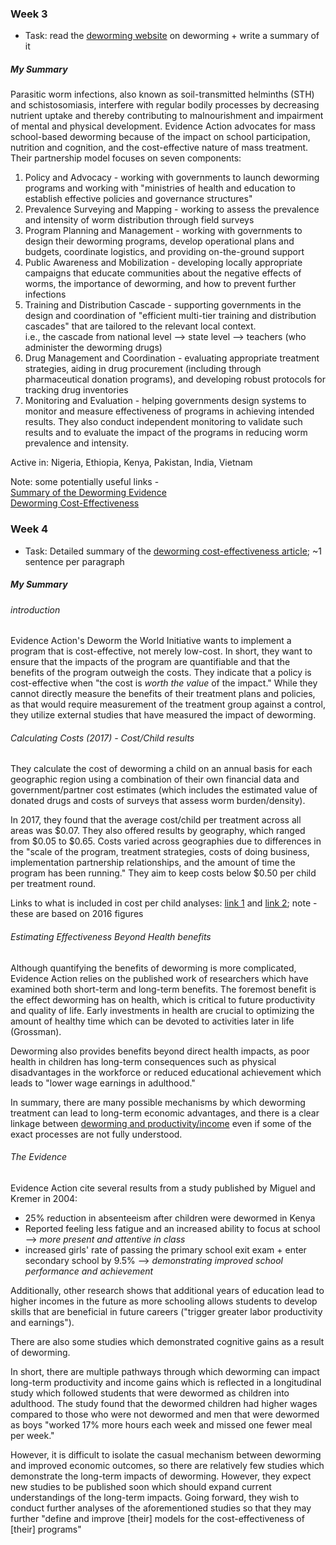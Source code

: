 ### Week 3
- Task:  read the [deworming website](https://www.evidenceaction.org/dewormtheworld-2/) on deworming + write a summary of it

##### My Summary  
Parasitic worm infections, also known as soil-transmitted helminths (STH) and schistosomiasis, interfere with regular bodily processes by decreasing nutrient uptake and thereby contributing to malnourishment and impairment of mental and physical development. Evidence Action advocates for mass school-based deworming because of the impact on school participation, nutrition and cognition, and the cost-effective nature of mass treatment. Their partnership model focuses on seven components:
1. Policy and Advocacy - working with governments to launch deworming programs and working with "ministries of health and education to establish effective policies and governance structures"
2. Prevalence Surveying and Mapping - working to assess the prevalence and intensity of worm distribution through field surveys
3. Program Planning and Management - working with governments to design their deworming programs, develop operational plans and budgets, coordinate logistics, and providing on-the-ground support
4. Public Awareness and Mobilization - developing locally appropriate campaigns that educate communities about the negative effects of worms, the importance of deworming, and how to prevent further infections
5. Training and Distribution Cascade - supporting governments in the design and coordination of "efficient multi-tier training and distribution cascades" that are tailored to the relevant local context.  
i.e., the cascade from national level --> state level --> teachers (who administer the deworming drugs)
6. Drug Management and Coordination - evaluating appropriate treatment strategies, aiding in drug procurement (including through pharmaceutical donation programs), and developing robust protocols for tracking drug inventories
7. Monitoring and Evaluation - helping governments design systems to monitor and measure effectiveness of programs in achieving intended results. They also conduct independent monitoring to validate such results and to evaluate the impact of the programs in reducing worm prevalence and intensity.  

Active in: Nigeria, Ethiopia, Kenya, Pakistan, India, Vietnam    

Note: some potentially useful links -  
[Summary of the Deworming Evidence](https://www.evidenceaction.org/a-summary-of-the-deworming-evidence-base/)  
[Deworming Cost-Effectiveness](https://www.evidenceaction.org/2017-deworming-cost-effectiveness/)

### Week 4
- Task: Detailed summary of the [deworming cost-effectiveness article](https://www.evidenceaction.org/2017-deworming-cost-effectiveness/); ~1 sentence per paragraph

##### My Summary
###### introduction
Evidence Action's Deworm the World Initiative wants to implement a program that is cost-effective, not merely low-cost. In short, they want to ensure that the impacts of the program are quantifiable and that the benefits of the program outweigh the costs. They indicate that a policy is cost-effective when "the cost is *worth the value* of the impact." While they cannot directly measure the benefits of their treatment plans and policies, as that would require measurement of the treatment group against a control, they utilize external studies that have measured the impact of deworming.

###### Calculating Costs (2017) - Cost/Child results
They calculate the cost of deworming a child on an annual basis for each geographic region using a combination of their own financial data and government/partner cost estimates (which includes the estimated value of donated drugs and costs of surveys that assess worm burden/density).  

In 2017, they found that the average cost/child per treatment across all areas was $0.07. They also offered results by geography, which ranged from $0.05 to $0.65. Costs varied across geographies due to differences in the "scale of the program, treatment strategies, costs of doing business, implementation partnership relationships, and the amount of time the program has been running." They aim to keep costs below $0.50 per child per treatment round.  

Links to what is included in cost per child analyses: [link 1](https://www.evidenceaction.org/what-is-the-cost-of-deworming-a-2016-update/) and [link 2](https://www.evidenceaction.org/deworm-cost-per-child/); note - these are based on 2016 figures

###### Estimating Effectiveness Beyond Health benefits
Although quantifying the benefits of deworming is more complicated, Evidence Action relies on the published work of researchers which have examined both short-term and long-term benefits. The foremost benefit is the effect deworming has on health, which is critical to future productivity and quality of life. Early investments in health are crucial to optimizing the amount of healthy time which can be devoted to activities later in life (Grossman).

Deworming also provides benefits beyond direct health impacts, as poor health in children has long-term consequences such as physical disadvantages in the workforce or reduced educational achievement which leads to "lower wage earnings in adulthood."

In summary, there are many possible mechanisms by which deworming treatment can lead to long-term economic advantages, and there is a clear linkage between [deworming and productivity/income](https://www.evidenceaction.org/a-summary-of-the-deworming-evidence-base/) even if some of the exact processes are not fully understood.


###### The Evidence
Evidence Action cite several results from a study published by Miguel and Kremer in 2004:
- 25% reduction in absenteeism after children were dewormed in Kenya
- Reported feeling less fatigue and an increased ability to focus at school --> *more present and attentive in class*
- increased girls' rate of passing the primary school exit exam + enter secondary school by 9.5% --> *demonstrating improved school performance and achievement*

Additionally, other research shows that additional years of education lead to higher incomes in the future as more schooling allows students to develop skills that are beneficial in future careers ("trigger greater labor productivity and earnings").

There are also some studies which demonstrated cognitive gains as a result of deworming.

In short, there are multiple pathways through which deworming can impact long-term productivity and income gains which is reflected in a longitudinal study which followed students that were dewormed as children into adulthood. The study found that the dewormed children had higher wages compared to those who were not dewormed and men that were dewormed as boys "worked 17% more hours each week and missed one fewer meal per week."

However, it is difficult to isolate the casual mechanism between deworming and improved economic outcomes, so there are relatively few studies which demonstrate the long-term impacts of deworming. However, they expect new studies to be published soon which should expand current understandings of the long-term impacts. Going forward, they wish to conduct further analyses of the aforementioned studies so that they may further "define and improve [their] models for the cost-effectiveness of [their] programs"

